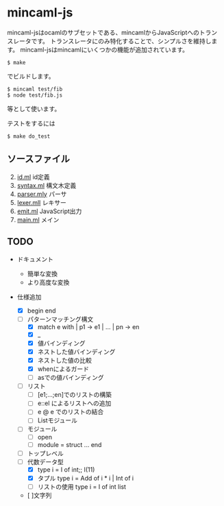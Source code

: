 # mincaml-js

mincaml-jsはocamlのサブセットである、mincamlからJavaScriptへのトランスレータです。
トランスレータにのみ特化することで、シンプルさを維持します。
mincaml-jsはmincamlにいくつかの機能が追加されています。

```
$ make
```
でビルドします。

```
$ mincaml test/fib
$ node test/fib.js
```
等として使います。

テストをするには

```
$ make do_test
```

## ソースファイル

2. [id.ml](id.ml) id定義
3. [syntax.ml](syntax.ml) 構文木定義
4. [parser.mly](parser.mly) パーサ
5. [lexer.mll](lexer.mll) レキサー
6. [emit.ml](emit.ml) JavaScript出力
7. [main.ml](main.ml) メイン

## TODO

- ドキュメント
    - 簡単な変換
    - より高度な変換

- 仕様追加
	- [x] begin end
    - [ ] パターンマッチング構文
        - [x] match e with | p1 -> e1 | ... | pn -> en
        - [x] _
        - [x] 値バインディング
        - [x] ネストした値バインディング
        - [x] ネストした値の比較
        - [x] whenによるガード
        - [ ] asでの値バインディング
    - [ ] リスト
    	- [ ] [e1;...;en]でのリストの構築
    	- [ ] e::el によるリストへの追加
    	- [ ] e @ e でのリストの結合
    	- [ ] Listモジュール
    - [ ] モジュール
    	- [ ] open
    	- [ ] module = struct ... end
    - [ ] トップレベル
    - [ ] 代数データ型
        - [x] type i = I of int;; I(11)
        - [x] タプル type i = Add of i * i | Int of i
        - [ ] リストの使用 type i = I of int list 
    - [ ]文字列
